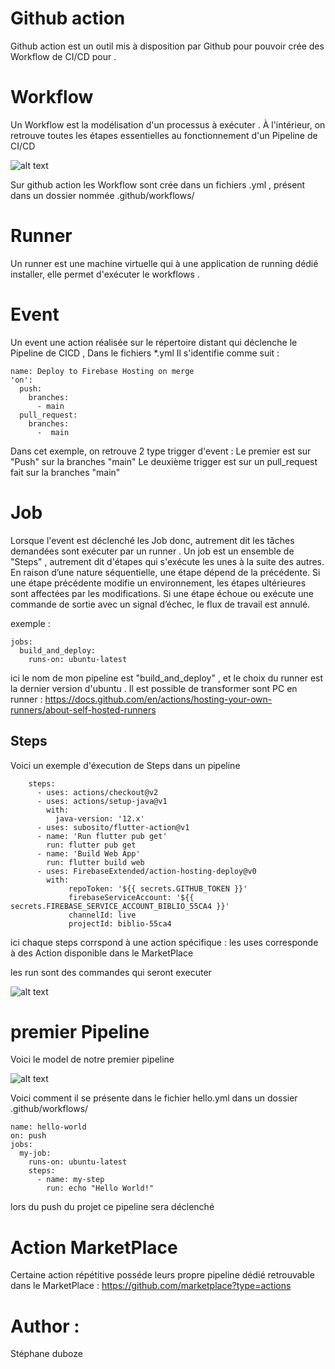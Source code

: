 
# Github action

Github action est un outil mis à disposition par Github pour pouvoir crée des Workflow de CI/CD pour .

# Workflow

Un Workflow est la modélisation d'un processus à exécuter . À l'intérieur, on retrouve toutes les étapes essentielles au fonctionnement d'un Pipeline de CI/CD

![alt text](https://miro.medium.com/max/2617/1*8mUtip6z_oydfLi4P86KUw.png)

Sur github action les Workflow sont crée dans un fichiers .yml , présent dans un dossier nommée .github/workflows/

# Runner

Un runner est une machine virtuelle qui à une application de running dédié installer, elle permet d'exécuter le workflows .

# Event

Un event une action réalisée sur le répertoire distant qui déclenche le Pipeline de CICD ,
Dans le fichiers *.yml
Il s'identifie comme suit : 

```
name: Deploy to Firebase Hosting on merge
'on':
  push:
    branches:
      - main
  pull_request:
    branches: 
      -  main 
```
Dans cet exemple, on retrouve 2 type trigger d'event :
Le premier est sur "Push" sur la branches "main"
Le deuxième trigger est sur un pull_request fait sur la branches "main"

# Job

Lorsque l'event est déclenché les Job donc, autrement dit les tâches demandées sont exécuter par un runner .
Un job est un ensemble de "Steps" , autrement dit d'étapes qui s'exécute les unes à la suite des autres.
En raison d’une nature séquentielle, une étape dépend de la précédente. Si une étape précédente modifie un environnement, les étapes ultérieures sont affectées par les modifications.
Si une étape échoue ou exécute une commande de sortie avec un signal d’échec, le flux de travail est annulé.

exemple : 
```
jobs:
  build_and_deploy:
    runs-on: ubuntu-latest

```
ici le nom de mon pipeline est "build_and_deploy" , et le choix du runner est la dernier version d'ubuntu .
Il est possible de transformer sont PC en runner  : https://docs.github.com/en/actions/hosting-your-own-runners/about-self-hosted-runners

## Steps

Voici un exemple d'éxecution de  Steps dans un pipeline 

```
    steps:
      - uses: actions/checkout@v2
      - uses: actions/setup-java@v1
        with:
          java-version: '12.x'
      - uses: subosito/flutter-action@v1
      - name: 'Run flutter pub get'
        run: flutter pub get
      - name: 'Build Web App'
        run: flutter build web
      - uses: FirebaseExtended/action-hosting-deploy@v0
        with:
             repoToken: '${{ secrets.GITHUB_TOKEN }}'
             firebaseServiceAccount: '${{ secrets.FIREBASE_SERVICE_ACCOUNT_BIBLIO_55CA4 }}'
             channelId: live
             projectId: biblio-55ca4
```
ici chaque steps corrspond à une action spécifique :
les uses corresponde à des Action disponible dans le MarketPlace

les run sont des commandes qui seront executer 

![alt text](https://res.cloudinary.com/practicaldev/image/fetch/s--lckI24Rr--/c_limit%2Cf_auto%2Cfl_progressive%2Cq_auto%2Cw_880/https://cdn.hashnode.com/res/hashnode/image/upload/v1649381586908/ypdUHzjUr.png)


# premier Pipeline 
Voici le model de notre premier pipeline 

![alt text](https://res.cloudinary.com/practicaldev/image/fetch/s--tfs5X4w---/c_limit%2Cf_auto%2Cfl_progressive%2Cq_auto%2Cw_880/https://cdn.hashnode.com/res/hashnode/image/upload/v1649373965048/k3ExcTcW5.png)

Voici comment il se présente dans le fichier hello.yml dans un dossier .github/workflows/

```
name: hello-world
on: push
jobs:
  my-job:
    runs-on: ubuntu-latest
    steps:
      - name: my-step
        run: echo "Hello World!"
```

lors du push du projet ce pipeline sera déclenché

# Action  MarketPlace

Certaine action répétitive posséde leurs propre pipeline dédié retrouvable dans le MarketPlace : https://github.com/marketplace?type=actions

# Author : 
Stéphane duboze